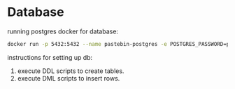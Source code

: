 # Database

running postgres docker for database:

```bash
docker run -p 5432:5432 --name pastebin-postgres -e POSTGRES_PASSWORD=postgres -d postgres
```

instructions for setting up db:

1. execute DDL scripts to create tables.
2. execute DML scripts to insert rows.
